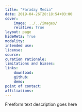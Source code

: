 ```yaml
---
title: "Faraday Media"
date: 2019-04-26T20:18:54+03:00
cover:
    image: ../../images/
    relative: True
layout: page
hideMeta: True
modality:
intended use:
license:
source:
curation rationale:
limitations and biases:
links: 
    download:
    github:
    demo:
point of contact: 
affiliations: 
---
```


Freeform text description goes here
